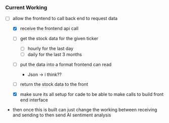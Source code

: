 ### Current Working
- [ ] allow the frontend to call back end to request data
    - [x] receive the frontend api call
    - [ ] get the stock data for the given ticker
        - [ ] hourly for the last day
        - [ ] daily for the last 3 months
    - [ ] put the data into a format frontend can read
        - Json -> i think??
    - [ ] return the stock data to the front

    - [x] make sure its all setup for cade to be able to make calls to build front end interface


- then once this is built can just change the working between receiving and sending to then send AI sentiment analysis


